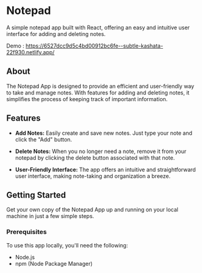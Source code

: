 # Notepad


A simple notepad app built with React, offering an easy and intuitive user interface for adding and deleting notes.

Demo :  https://6527dcc9d5c4bd00912bc6fe--subtle-kashata-22f930.netlify.app/

## About

The Notepad App is designed to provide an efficient and user-friendly way to take and manage notes. With features for adding and deleting notes, it simplifies the process of keeping track of important information.

## Features

- **Add Notes:** Easily create and save new notes. Just type your note and click the "Add" button.

- **Delete Notes:** When you no longer need a note, remove it from your notepad by clicking the delete button associated with that note.

- **User-Friendly Interface:** The app offers an intuitive and straightforward user interface, making note-taking and organization a breeze.

## Getting Started

Get your own copy of the Notepad App up and running on your local machine in just a few simple steps.

### Prerequisites

To use this app locally, you'll need the following:

- Node.js
- npm (Node Package Manager)


